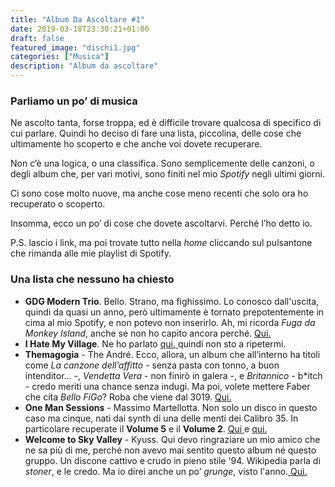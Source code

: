 ```yaml
---
title: "Album Da Ascoltare #1"
date: 2019-03-18T23:30:21+01:00
draft: false
featured_image: "dischi1.jpg"
categories: ["Musica"]
description: "Album da ascoltare"
---
```


### Parliamo un po’ di musica

Ne ascolto tanta, forse troppa, ed è difficile trovare qualcosa di specifico di cui parlare. Quindi ho deciso di fare una lista, piccolina, delle cose che ultimamente ho scoperto e che anche voi dovete recuperare. 

Non c’è una logica, o una classifica. Sono semplicemente delle canzoni, o degli album che, per vari motivi, sono finiti nel mio _Spotify_ negli ultimi giorni. 

Ci sono cose molto nuove, ma anche cose meno recenti che solo ora ho recuperato o scoperto. 

Insomma, ecco un po’ di cose che dovete ascoltarvi. Perché l’ho detto io. 

P.S. lascio i link, ma poi trovate tutto nella _home_ cliccando sul pulsantone che rimanda alle mie playlist di Spotify.  

### Una lista che nessuno ha chiesto

* **GDG Modern Trio**. Bello. Strano, ma fighissimo. Lo conosco dall'uscita, quindi da quasi un anno, però ultimamente è tornato prepotentemente in cima al mio Spotify, e non potevo non inserirlo. Ah, mi ricorda _Fuga da Monkey Island_, anche se non ho capito ancora perché. <a href="https://open.spotify.com/album/0GoJpuy6ASF4M2mKBfI6FV?si=7JQCbgf4TfuXyS9IkE_I6w" target="_blank" rel="nofollow" title="qui"> Qui. </a>
* **I Hate My Village**. Ne ho parlato <a href="https://la-mansarda.com/blog/i-hate-my-village/" target="_blank" rel="nofollow" title="qui"> qui, </a> quindi non sto a ripetermi. 
* **Themagogia** - The André. Ecco, allora, un album che all’interno ha titoli come _La canzone dell’affitto_ - senza pasta con tonno, a buon intenditor… -, _Vendetta Vera_ - non finirò in galera -, e _Britannico_ - b*itch - credo meriti una chance senza indugi.  Ma poi, volete mettere Faber che cita _Bello FiGo_? Roba che viene dal 3019. <a href="https://open.spotify.com/album/25Qc54wi8kzbRvkgiEZG7v?si=hO6TtHetTK-xOk26t1uWEA" target="_blank" rel="nofollow" title="qui"> Qui. </a> 
* **One Man Sessions** - Massimo Martellotta. Non solo un disco in questo caso ma cinque, nati dai synth di una delle menti dei Calibro 35. In particolare recuperate il **Volume 5** e il **Volume 2**. <a href="https://open.spotify.com/album/2vN5eDEOGFCV7yrCcyvXlU?si=8hhaYKh-Qji-U9FjSUReRw" target="_blank" rel="nofollow" title="qui"> Qui </a> e <a href="https://open.spotify.com/album/04NAbFAcrtNdEiXjoLJujS?si=pQWuGtY1TJeQ2xGVHmSi8Q" target="_blank" rel="nofollow" title="qui"> qui. </a>
* **Welcome to Sky Valley** - Kyuss. Qui devo ringraziare un mio amico che ne sa più di me, perché non avevo mai sentito questo album né questo gruppo. Un discone cattivo e crudo in pieno stile '94. Wikipedia parla di _stoner_, e le credo. Ma io direi anche un po’ _grunge_, visto l'anno.<a href="https://open.spotify.com/album/1npen0QK3TNxZd2hLNzzOj?si=kVPf96wfSrmmYGiy2hwRyQ" target="_blank" rel="nofollow" title="qui"> Qui. </a>






